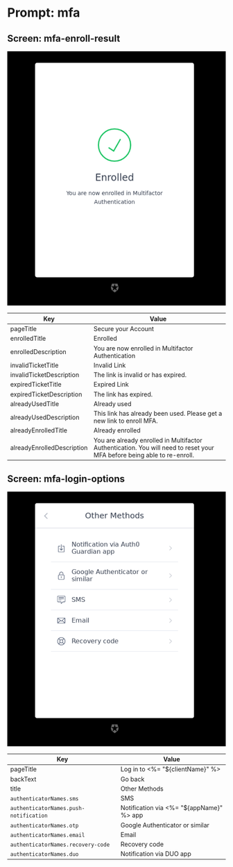 # Prompt: mfa

## Screen: mfa-enroll-result

<p style="text-align: center;">
  <img alt="mfa-enroll-result reference screenshot" class="ul-prompt-screenshot" data-ul-prompt="mfa-enroll-result" src="images/mfa-enroll-result.png" />
</p>

|Key|Value|
|----------|----------|
|pageTitle|Secure your Account|
|enrolledTitle|Enrolled|
|enrolledDescription|You are now enrolled in Multifactor Authentication|
|invalidTicketTitle|Invalid Link|
|invalidTicketDescription|The link is invalid or has expired.|
|expiredTicketTitle|Expired Link|
|expiredTicketDescription|The link has expired.|
|alreadyUsedTitle|Already used|
|alreadyUsedDescription|This link has already been used. Please get a new link to enroll MFA.|
|alreadyEnrolledTitle|Already enrolled|
|alreadyEnrolledDescription|You are already enrolled in Multifactor Authentication. You will need to reset your MFA before being able to re-enroll.|

## Screen: mfa-login-options

<p style="text-align: center;">
  <img alt="mfa-login-options reference screenshot" class="ul-prompt-screenshot" data-ul-prompt="mfa-login-options" src="images/mfa-login-options.png" />
</p>

|Key|Value|
|----------|----------|
|pageTitle|Log in to <%= "${clientName}" %>|
|backText|Go back|
|title|Other Methods|
|`authenticatorNames.sms`|SMS|
|`authenticatorNames.push-notification`|Notification via <%= "${appName}" %> app|
|`authenticatorNames.otp`|Google Authenticator or similar|
|`authenticatorNames.email`|Email|
|`authenticatorNames.recovery-code`|Recovery code|
|`authenticatorNames.duo`|Notification via DUO app|
